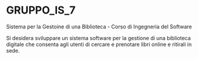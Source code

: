 # GRUPPO_IS_7

Sistema per la Gestoine di una Biblioteca - Corso di Ingegneria del Software

Si desidera sviluppare un sistema software per la gestione di una biblioteca digitale che consenta agli utenti 
di cercare e prenotare libri online e ritirali in sede. 
